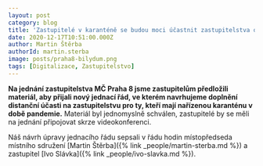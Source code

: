 ```yaml
---
layout: post
category: blog
title: 'Zastupitelé v karanténě se budou moci účastnit zastupitelstva on-line'
date: 2020-12-17T10:51:00.000Z
author: Martin Štěrba
authorId: martin.sterba
image: posts/praha8-bilydum.png
tags: [Digitalizace, Zastupitelstvo]
---
```


**Na jednání zastupitelstva MČ Praha 8 jsme zastupitelům předložili materiál, aby přijali nový jednací řád, ve kterém navrhujeme doplnění distanční účasti na zastupitelstvu pro ty, kteří mají nařízenou karanténu v době pandemie.** Materiál byl jednomyslně schválen, zastupitelé by se měli na jednání připojovat skrze videokonferenci.

Náš návrh úpravy jednacího řádu sepsali v řádu hodin místopředseda místního sdružení [Martin Štěrba]({% link _people/martin-sterba.md %}) a zastupitel [Ivo Slávka]({% link _people/ivo-slavka.md %}).

